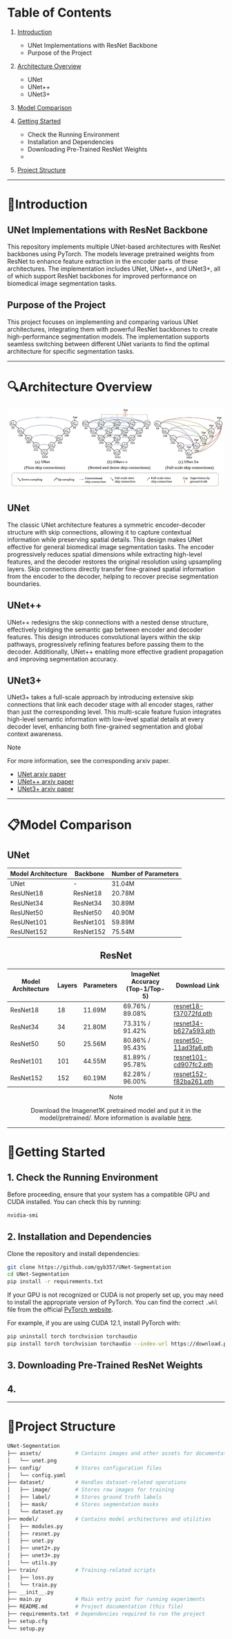 # Table of Contents

1. [Introduction](#Introduction)
     * UNet Implementations with ResNet Backbone
     * Purpose of the Project
     
2. [Architecture Overview](#Architecture-Overview)
     * UNet
     * UNet++
     * UNet3+

3. [Model Comparison](#Model-Comparison)

4. [Getting Started](#Getting-Started)
     * Check the Running Environment
     * Installation and Dependencies
     * Downloading Pre-Trained ResNet Weights
     * 
5. [Project Structure](#Project-Structure)


*****


# 📑Introduction

## UNet Implementations with ResNet Backbone
This repository implements multiple UNet-based architectures with ResNet backbones using PyTorch. The models leverage pretrained weights from ResNet to enhance feature extraction in the encoder parts of these architectures. The implementation includes UNet, UNet++, and UNet3+, all of which support ResNet backbones for improved performance on biomedical image segmentation tasks.

## Purpose of the Project
This project focuses on implementing and comparing various UNet architectures, integrating them with powerful ResNet backbones to create high-performance segmentation models. The implementation supports seamless switching between different UNet variants to find the optimal architecture for specific segmentation tasks.


*****


# 🔍Architecture Overview

![unet](assets/unet.png)

## UNet
The classic UNet architecture features a symmetric encoder-decoder structure with skip connections, allowing it to capture contextual information while preserving spatial details. This design makes UNet effective for general biomedical image segmentation tasks. The encoder progressively reduces spatial dimensions while extracting high-level features, and the decoder restores the original resolution using upsampling layers. Skip connections directly transfer fine-grained spatial information from the encoder to the decoder, helping to recover precise segmentation boundaries.

## UNet++
UNet++ redesigns the skip connections with a nested dense structure, effectively bridging the semantic gap between encoder and decoder features. This design introduces convolutional layers within the skip pathways, progressively refining features before passing them to the decoder. Additionally, UNet++ enabling more effective gradient propagation and improving segmentation accuracy.

## UNet3+
UNet3+ takes a full-scale approach by introducing extensive skip connections that link each decoder stage with all encoder stages, rather than just the corresponding level. This multi-scale feature fusion integrates high-level semantic information with low-level spatial details at every decoder level, enhancing both fine-grained segmentation and global context awareness.

 > [!Note]
 > For more information, see the corresponding arxiv paper.
 > - [UNet arxiv paper](https://arxiv.org/abs/1505.04597)
 > - [UNet++ arxiv paper](https://arxiv.org/abs/1807.10165)
 > - [UNet3+ arxiv paper](https://arxiv.org/abs/2004.08790)


*****


# 📋Model Comparison

## UNet

<div align="center">

| Model Architecture | Backbone  | Number of Parameters |
|--------------------|-----------|----------------------|
| UNet              | -         | 31.04M              |
| ResUNet18         | ResNet18  | 20.78M              |
| ResUNet34         | ResNet34  | 30.89M              |
| ResUNet50         | ResNet50  | 40.90M              |
| ResUNet101        | ResNet101 | 59.89M              |
| ResUNet152        | ResNet152 | 75.54M              |

## ResNet

| Model Architecture | Layers | Parameters | ImageNet Accuracy (Top-1/Top-5) | Download Link |
|--------------------|--------|------------|---------------------------------|---------------|
| ResNet18         | 18     | 11.69M     | 69.76% / 89.08%                 | [resnet18-f37072fd.pth]("https://download.pytorch.org/models/resnet18-f37072fd.pth") |
| ResNet34         | 34     | 21.80M     | 73.31% / 91.42%                 | [resnet34-b627a593.pth]("https://download.pytorch.org/models/resnet34-b627a593.pth") |
| ResNet50         | 50     | 25.56M     | 80.86% / 95.43%                 | [resnet50-11ad3fa6.pth]("https://download.pytorch.org/models/resnet50-11ad3fa6.pth") |
| ResNet101        | 101    | 44.55M     | 81.89% / 95.78%                 | [resnet101-cd907fc2.pth]("https://download.pytorch.org/models/resnet101-cd907fc2.pth") |
| ResNet152        | 152    | 60.19M     | 82.28% / 96.00%                 | [resnet152-f82ba261.pth]("https://download.pytorch.org/models/resnet152-f82ba261.pth") |

 > [!Note]
 > Download the Imagenet1K pretrained model and put it in the model/pretrained/.
 > More information is available [here](https://pytorch.org/vision/stable/_modules/torchvision/models/resnet.html).

</div>


*****


# 🔨Getting Started

## 1. Check the Running Environment
Before proceeding, ensure that your system has a compatible GPU and CUDA installed. You can check this by running:
```bash
nvidia-smi
```

## 2. Installation and Dependencies
Clone the repository and install dependencies:

```bash
git clone https://github.com/gyb357/UNet-Segmentation
cd UNet-Segmentation
pip install -r requirements.txt
```

If your GPU is not recognized or CUDA is not properly set up, you may need to install the appropriate version of PyTorch. You can find the correct `.whl` file from the official [PyTorch website](https://pytorch.org/get-started/previous-versions/).

For example, if you are using CUDA 12.1, install PyTorch with:

```bash
pip uninstall torch torchvision torchaudio
pip install torch torchvision torchaudio --index-url https://download.pytorch.org/whl/cu121
```

## 3. Downloading Pre-Trained ResNet Weights

## 4. 


*****


# 📁Project Structure

```bash
UNet-Segmentation
├── assets/           # Contains images and other assets for documentation
│   └── unet.png
├── config/           # Stores configuration files
│   └── config.yaml
├── dataset/          # Handles dataset-related operations
│   ├── image/        # Stores raw images for training
│   ├── label/        # Stores ground truth labels
│   ├── mask/         # Stores segmentation masks
│   └── dataset.py
├── model/            # Contains model architectures and utilities
│   ├── modules.py
│   ├── resnet.py
│   ├── unet.py
│   ├── unet2+.py
│   ├── unet3+.py
│   └── utils.py
├── train/            # Training-related scripts
│   ├── loss.py
│   └── train.py
├── __init__.py
├── main.py           # Main entry point for running experiments
├── README.md         # Project documentation (this file)
├── requirements.txt  # Dependencies required to run the project
├── setup.cfg
└── setup.py
```

